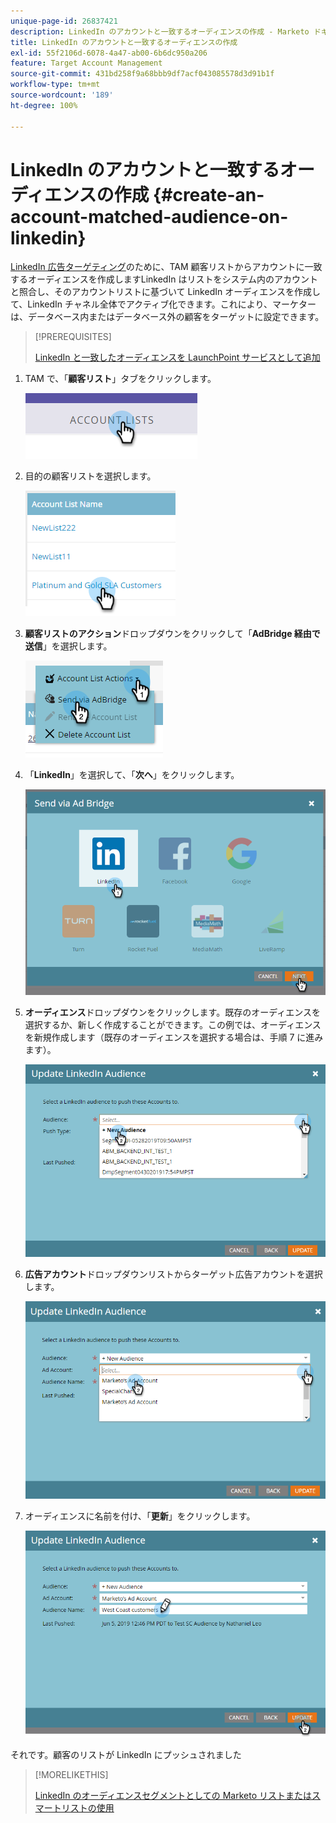 ```yaml
---
unique-page-id: 26837421
description: LinkedIn のアカウントと一致するオーディエンスの作成 - Marketo ドキュメント - 製品ドキュメント
title: LinkedIn のアカウントと一致するオーディエンスの作成
exl-id: 55f2106d-6078-4a47-ab00-6b6dc950a206
feature: Target Account Management
source-git-commit: 431bd258f9a68bbb9df7acf043085578d3d91b1f
workflow-type: tm+mt
source-wordcount: '189'
ht-degree: 100%

---
```


# LinkedIn のアカウントと一致するオーディエンスの作成 {#create-an-account-matched-audience-on-linkedin}

[LinkedIn 広告ターゲティング](https://business.linkedin.com/marketing-solutions/ad-targeting/account-targeting)のために、TAM 顧客リストからアカウントに一致するオーディエンスを作成しますLinkedIn はリストをシステム内のアカウントと照合し、そのアカウントリストに基づいて LinkedIn オーディエンスを作成して、LinkedIn チャネル全体でアクティブ化できます。これにより、マーケターは、データベース内またはデータベース外の顧客をターゲットに設定できます。

>[!PREREQUISITES]
>
>[LinkedIn と一致したオーディエンスを LaunchPoint サービスとして追加](/help/marketo/product-docs/demand-generation/ad-network-integrations/add-linkedin-matched-audiences-as-a-launchpoint-service.md)

1. TAM で、「**顧客リスト**」タブをクリックします。

   ![](assets/create-a-matched-audience-on-linkedin-1.png)

1. 目的の顧客リストを選択します。

   ![](assets/create-a-matched-audience-on-linkedin-2.png)

1. **顧客リストのアクション**&#x200B;ドロップダウンをクリックして「**AdBridge 経由で送信**」を選択します。

   ![](assets/create-a-matched-audience-on-linkedin-3.png)

1. 「**LinkedIn**」を選択して、「**次へ**」をクリックします。

   ![](assets/create-a-matched-audience-on-linkedin-4.png)

1. **オーディエンス**&#x200B;ドロップダウンをクリックします。既存のオーディエンスを選択するか、新しく作成することができます。この例では、オーディエンスを新規作成します（既存のオーディエンスを選択する場合は、手順 7 に進みます）。

   ![](assets/create-a-matched-audience-on-linkedin-5.png)

1. **広告アカウント**&#x200B;ドロップダウンリストからターゲット広告アカウントを選択します。

   ![](assets/create-a-matched-audience-on-linkedin-6.png)

1. オーディエンスに名前を付け、「**更新**」をクリックします。

   ![](assets/create-a-matched-audience-on-linkedin-7.png)

それです。顧客のリストが LinkedIn にプッシュされました

>[!MORELIKETHIS]
>
>[LinkedIn のオーディエンスセグメントとしての Marketo リストまたはスマートリストの使用](/help/marketo/product-docs/demand-generation/social/social-functions/use-a-marketo-list-or-smart-list-as-a-linkedin-audience-segment.md)
